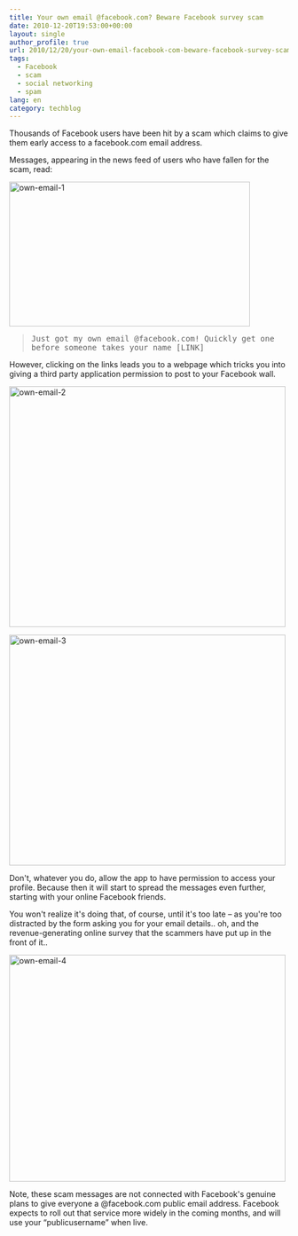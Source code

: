 ```yaml
---
title: Your own email @facebook.com? Beware Facebook survey scam
date: 2010-12-20T19:53:00+00:00
layout: single
author_profile: true
url: 2010/12/20/your-own-email-facebook-com-beware-facebook-survey-scam/
tags:
  - Facebook
  - scam
  - social networking
  - spam
lang: en
category: techblog
---
```

Thousands of Facebook users have been hit by a scam which claims to give them early access to a facebook.com email address.

Messages, appearing in the news feed of users who have fallen for the scam, read:

[<img title="own-email-1" border="0" alt="own-email-1" src="http://lh3.ggpht.com/_vaUVXcmC3OI/TQ-tCeVi2AI/AAAAAAAADhE/BwWaNmbFLxE/own-email-1_thumb%5B2%5D.jpg?imgmax=800" width="434" height="261" />](http://lh6.ggpht.com/_vaUVXcmC3OI/TQ-tAYj1JbI/AAAAAAAADhA/3LmbwoVHpRA/s1600-h/own-email-1%5B4%5D.jpg)

> <tt>Just got my own email @facebook.com! Quickly get one before someone takes your name [LINK]</tt>

However, clicking on the links leads you to a webpage which tricks you into giving a third party application permission to post to your Facebook wall.

[<img title="own-email-2" border="0" alt="own-email-2" src="http://lh3.ggpht.com/_vaUVXcmC3OI/TQ-tHMZHx0I/AAAAAAAADhM/MvYle0fxrJc/own-email-2_thumb%5B2%5D.jpg?imgmax=800" width="498" height="434" />](http://lh6.ggpht.com/_vaUVXcmC3OI/TQ-tE6mHoxI/AAAAAAAADhI/PApLlgqgQEI/s1600-h/own-email-2%5B4%5D.jpg)

[<img title="own-email-3" border="0" alt="own-email-3" src="http://lh3.ggpht.com/_vaUVXcmC3OI/TQ-tLo5hQQI/AAAAAAAADhU/1Ni2aTB_0KA/own-email-3_thumb%5B2%5D.jpg?imgmax=800" width="498" height="416" />](http://lh5.ggpht.com/_vaUVXcmC3OI/TQ-tJa3k9aI/AAAAAAAADhQ/c8STaR3_LWk/s1600-h/own-email-3%5B4%5D.jpg)

Don't, whatever you do, allow the app to have permission to access your profile. Because then it will start to spread the messages even further, starting with your online Facebook friends.

You won't realize it's doing that, of course, until it's too late – as you're too distracted by the form asking you for your email details.. oh, and the revenue-generating online survey that the scammers have put up in the front of it..

[<img title="own-email-4" border="0" alt="own-email-4" src="http://lh5.ggpht.com/_vaUVXcmC3OI/TQ-tQL2h3KI/AAAAAAAADhc/WqQc9v0dLXY/own-email-4_thumb%5B2%5D.jpg?imgmax=800" width="498" height="409" />](http://lh4.ggpht.com/_vaUVXcmC3OI/TQ-tNjNe3wI/AAAAAAAADhY/xSmCzNEtqRE/s1600-h/own-email-4%5B4%5D.jpg)

Note, these scam messages are not connected with Facebook's genuine plans to give everyone a @facebook.com public email address. Facebook expects to roll out that service more widely in the coming months, and will use your “publicusername” when live.